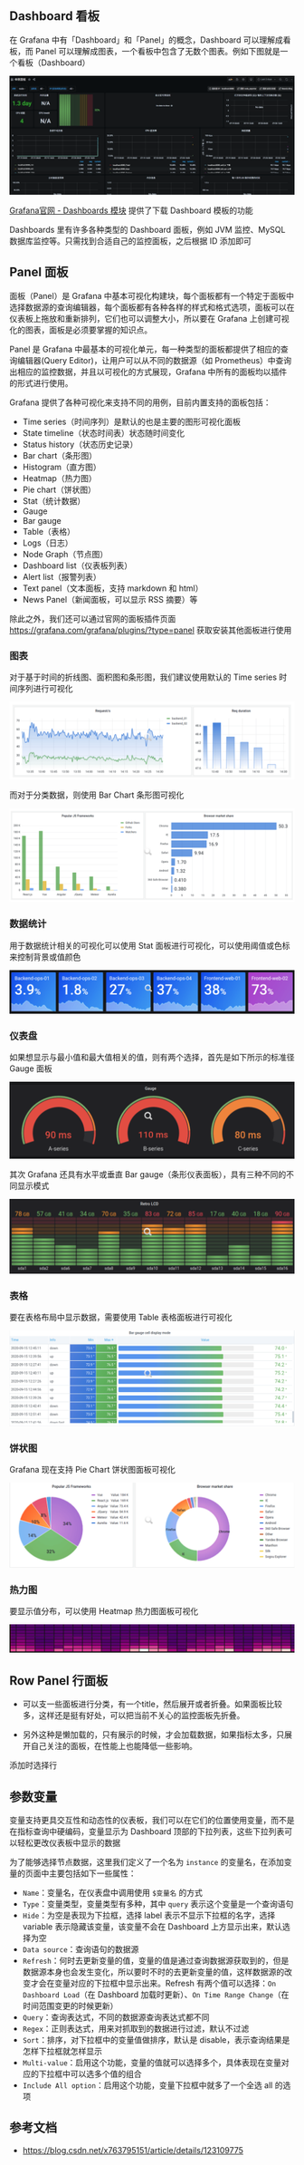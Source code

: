 ## Dashboard 看板

在 Grafana 中有「Dashboard」和「Panel」的概念，Dashboard 可以理解成看板，而 Panel 可以理解成图表，一个看板中包含了无数个图表。例如下图就是一个看板（Dashboard）

![image-20250616112020635](./.assets/Grafana基础概念/image-20250616112020635.png)

[Grafana官网 - Dashboards 模块](https://grafana.com/grafana/dashboards) 提供了下载 Dashboard 模板的功能

Dashboards 里有许多各种类型的 Dashboard 面板，例如 JVM 监控、MySQL 数据库监控等。只需找到合适自己的监控面板，之后根据 ID 添加即可


## Panel 面板

面板（Panel）是 Grafana 中基本可视化构建块，每个面板都有一个特定于面板中选择数据源的查询编辑器，每个面板都有各种各样的样式和格式选项，面板可以在仪表板上拖放和重新排列，它们也可以调整大小，所以要在 Grafana 上创建可视化的图表，面板是必须要掌握的知识点。

Panel 是 Grafana 中最基本的可视化单元，每一种类型的面板都提供了相应的查询编辑器(Query Editor)，让用户可以从不同的数据源（如 Prometheus）中查询出相应的监控数据，并且以可视化的方式展现，Grafana 中所有的面板均以插件的形式进行使用。

Grafana 提供了各种可视化来支持不同的用例，目前内置支持的面板包括：

- Time series（时间序列）是默认的也是主要的图形可视化面板
- State timeline（状态时间表）状态随时间变化
- Status history（状态历史记录）
- Bar chart（条形图）
- Histogram（直方图）
- Heatmap（热力图）
- Pie chart（饼状图）
- Stat（统计数据）
- Gauge
- Bar gauge
- Table（表格）
- Logs（日志）
- Node Graph（节点图）
- Dashboard list（仪表板列表）
- Alert list（报警列表）
- Text panel（文本面板，支持 markdown 和 html）
- News Panel（新闻面板，可以显示 RSS 摘要）等

除此之外，我们还可以通过官网的面板插件页面 <https://grafana.com/grafana/plugins/?type=panel> 获取安装其他面板进行使用

### 图表

对于基于时间的折线图、面积图和条形图，我们建议使用默认的 Time series 时间序列进行可视化

![image-20250616112807268](./.assets/Grafana基础概念/image-20250616112807268.png)

而对于分类数据，则使用 Bar Chart 条形图可视化

![image-20250616112818695](./.assets/Grafana基础概念/image-20250616112818695.png)

### 数据统计

用于数据统计相关的可视化可以使用 Stat 面板进行可视化，可以使用阈值或色标来控制背景或值颜色

![image-20250616112833768](./.assets/Grafana基础概念/image-20250616112833768.png)

### 仪表盘

如果想显示与最小值和最大值相关的值，则有两个选择，首先是如下所示的标准径 Gauge 面板

![image-20250616112848760](./.assets/Grafana基础概念/image-20250616112848760.png)

其次 Grafana 还具有水平或垂直 Bar gauge（条形仪表面板），具有三种不同的不同显示模式

![image-20250616112855975](./.assets/Grafana基础概念/image-20250616112855975.png)

### 表格

要在表格布局中显示数据，需要使用 Table 表格面板进行可视化

![image-20250616112906172](./.assets/Grafana基础概念/image-20250616112906172.png)

### 饼状图

Grafana 现在支持 Pie Chart 饼状图面板可视化

![image-20250616112921330](./.assets/Grafana基础概念/image-20250616112921330.png)

### 热力图

要显示值分布，可以使用 Heatmap 热力图面板可视化

![image-20250616112930028](./.assets/Grafana基础概念/image-20250616112930028.png)


## Row Panel 行面板

- 可以支一些面板进行分类，有一个title，然后展开或者折叠。如果面板比较多，这样还是挺有好处，可以把当前不关心的监控面板先折叠。

- 另外这种是懒加载的，只有展示的时候，才会加载数据，如果指标太多，只展开自己关注的面板，在性能上也能降低一些影响。

添加时选择行


## 参数变量

变量支持更具交互性和动态性的仪表板，我们可以在它们的位置使用变量，而不是在指标查询中硬编码，变量显示为 Dashboard 顶部的下拉列表，这些下拉列表可以轻松更改仪表板中显示的数据

为了能够选择节点数据，这里我们定义了一个名为 `instance` 的变量名，在添加变量的页面中主要包括如下一些属性：

- `Name`：变量名，在仪表盘中调用使用 `$变量名` 的方式
- `Type`：变量类型，变量类型有多种，其中 `query` 表示这个变量是一个查询语句
- `Hide`：为空是表现为下拉框，选择 label 表示不显示下拉框的名字，选择 variable 表示隐藏该变量，该变量不会在 Dashboard 上方显示出来，默认选择为空
- `Data source`：查询语句的数据源
- `Refresh`：何时去更新变量的值，变量的值是通过查询数据源获取到的，但是数据源本身也会发生变化，所以要时不时的去更新变量的值，这样数据源的改变才会在变量对应的下拉框中显示出来。Refresh 有两个值可以选择：`On Dashboard Load`（在 Dashboard 加载时更新）、`On Time Range Change`（在时间范围变更的时候更新）
- `Query`：查询表达式，不同的数据源查询表达式都不同
- `Regex`：正则表达式，用来对抓取到的数据进行过滤，默认不过滤
- `Sort`：排序，对下拉框中的变量值做排序，默认是 disable，表示查询结果是怎样下拉框就怎样显示
- `Multi-value`：启用这个功能，变量的值就可以选择多个，具体表现在变量对应的下拉框中可以选多个值的组合
- `Include All option`：启用这个功能，变量下拉框中就多了一个全选 all 的选项


## 参考文档

- <https://blog.csdn.net/x763795151/article/details/123109775>
